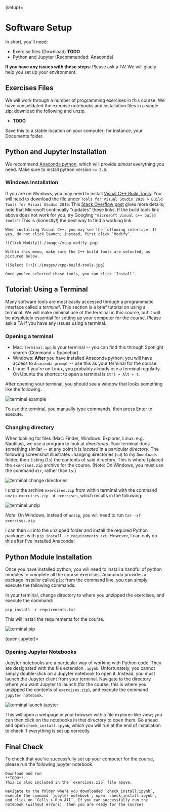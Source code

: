 (setup)=
# Software Setup

In short, you'll need:

- Exercise files (Download) **TODO**
- Python and Jupyter (Recommended: Anaconda)

**If you have any issues with these steps**: Please ask a TA! We will gladly
help you set up your environment.

## Exercises Files
<!-- ------------------------- -->

We will work through a number of programming exercises in this course. We have
consolidated the exercise notebooks and installation files in a single zip;
download the following and unzip.

- **TODO**

Save this to a stable location on your computer; for instance, your Documents folder.

## Python and Jupyter Installation
<!-- ------------------------- -->

We recommend [Anaconda
python](https://www.anaconda.com/distribution/#download-section), which will
provide *almost* everything you need. Make sure to install python version `>=
3.0`.

### Windows Installation
<!-- ------------------------- -->

If you are on Windows, you may need to install [Visual C++ Build
Tools](https://visualstudio.microsoft.com/downloads/#build-tools-for-visual-studio-2019).
You will need to download the file under `Tools for Visual Studio 2019 > Build
Tools for Visual Studio 2019`: This [Stack Overflow
post](https://stackoverflow.com/questions/40504552/how-to-install-visual-c-build-tools)
gives more details; note that Microsoft continually "updates" these links. If
the build tools link above does not work for you, try Googling `"microsoft
visual c++ build tools"`: This is (honestly!) the best way to find a working
link.

```{admonition} Make sure to select the build tools
When installing Visual C++, you may see the following interface. If yes, do not click launch; instead, first click `Modify`.

![Click Modify](./images/vcpp-modify.jpg)

Within this menu, make sure the C++ build tools are selected, as pictured below.

![Select C++](./images/vcpp-build-tools.jpg)

Once you've selected these tools, you can click `Install`.
```

## Tutorial: Using a Terminal
<!-- -------------------------------------------------- -->

Many software tools are most easily accessed through a programmatic interface
called a *terminal*. This section is a brief tutorial on using a terminal. We
will make minimal use of the terminal in this course, but it will be
absolutely essential for setting up your computer for the course. Please ask a
TA if you have any issues using a terminal.

### Opening a terminal

- Mac: `terminal.app` is your terminal -- you can find this through Spotlight
  search (Command + Spacebar).
- Windows: **After** you have installed Anaconda python, you will have access to
  `Anaconda prompt` -- use this as your terminal for the course.
- Linux: If you're on Linux, you probably already use a terminal regularly. On
  Ubuntu the shortcut to open a terminal is `Ctrl + Alt + T`.

After opening your terminal, you should see a window that looks something like
the following.

![terminal example](./images/terminal_example.png)

To use the terminal, you manually type commands, then press Enter to execute.

### Changing directory

When looking for files (Mac: Finder, Windows: Explorer, Linux: e.g. Nautilus),
we use a program to look at *directories*. Your terminal does something similar
-- at any point it is *located* in a particular *directory*. The following
screenshot illustrates `c`hanging `d`irectories (`cd`) to my `Downloads` folder,
then `l`i`s`ting (`ls`) the contents of said directory. This is where I placed
the `exercises.zip` archive for the course. (Note: On Windows, you must use
the command `dir`, rather than `ls`.)

![terminal change directories](./images/terminal_cd.png)

I unzip the archive `exercises.zip` from within terminal with the command `unzip
exercises.zip -d exercises`, which results in the following:

![terminal unzip](./images/terminal_unzip.png)

*Note*: On Windows, instead of `unzip`, you will need to run `tar -xf
exercises.zip`.

I can then `cd` into the unzipped folder and install the required Python
packages with `pip install -r requirements.txt`. However, I can only do this
after I've installed Anaconda!

## Python Module Installation
<!-- ------------------------- -->

Once you have installed python, you will need to install a handful of python
modules to complete all the course exercises. Anaconda provides a package
installer called `pip`; from the command line, you can simply execute the
following commands.

In your terminal, change directory to where you unzipped the exercises,
and execute the command:

```
pip install -r requirements.txt
```

This will install the requirements for the course.

![terminal pip](./images/terminal_pip.png)

(open-jupyter)=
### Opening Jupyter Notebooks
<!-- ------------------------- -->

Jupyter notebooks are a particular way of working with Python code. They are
designated with the file extension `.ipynb`. Unfortunately, you cannot simply
double-click on a Jupyter notebook to open it. Instead, you must launch the
Jupyter client from your terminal. Navigate to the directory where you want
Jupyter to launch (for the course, this is where you unzipped the contents of
`exercises.zip`), and execute the command `jupyter notebook`.

![terminal launch jupyter](./images/terminal_jupyter.png)

This will open a webpage in your browser with a file explorer-like view; you can
then click on the notebooks in that directory to open them. Go ahead and open
`check_install.ipynb`, which you will run at the end of installation to check if
everything is set up correctly.

## Final Check
<!-- -------------------------------------------------- -->

To check that you've successfully set up your computer for the course, please
run the following jupyter notebook.

```{admonition} Test your installation
Download and run
**TODO**.
This is also included in the `exercises.zip` file above.

Navigate to the folder where you downloaded `check_install.ipynb`,
execute the command `jupyter notebook`, open `check_install.ipynb`,
and click on `Cells > Run All`. If you can successfully run the
notebook (without errors), then you are ready for the course!
```
